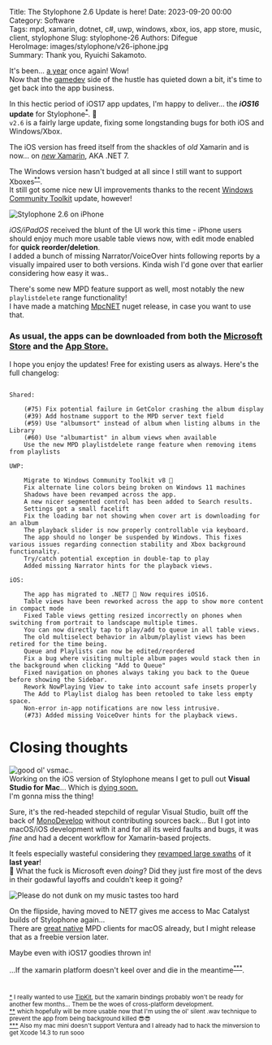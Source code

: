 Title: The Stylophone 2.6 Update is here! 
Date: 2023-09-20 00:00  
Category: Software  
Tags: mpd, xamarin, dotnet, c#, uwp, windows, xbox, ios, app store, music, client, stylophone
Slug: stylophone-26
Authors: Difegue  
HeroImage: images/stylophone/v26-iphone.jpg  
Summary: Thank you, Ryuichi Sakamoto.

It's been... [a year](./stylophone-25.html) once again! Wow!   
Now that the [gamedev](./funtography) side of the hustle has quieted down a bit, it's time to get back into the app business.  

In this hectic period of iOS17 app updates, I'm happy to deliver... the **_iOS16_ update** for Stylophone<sup id="ref-1">[*](#note-1)</sup>. 🤲  
`v2.6` is a fairly large update, fixing some longstanding bugs for both iOS and Windows/Xbox.  

The iOS version has freed itself from the shackles of _old_ Xamarin and is now... on [_new_ Xamarin](https://github.com/xamarin/xamarin-macios/wiki/.NET-release-notes-Xcode-13.3), AKA .NET 7.  

The Windows version hasn't budged at all since I still want to support Xboxes<sup id="ref-2">[**](#note-2)</sup>.  
It still got some nice new UI improvements thanks to the recent [Windows Community Toolkit](https://devblogs.microsoft.com/ifdef-windows/announcing-windows-community-toolkit-v8-0/) update, however!  

![Stylophone 2.6 on iPhone]({static}/images/stylophone/v26-iphone.jpg)  

_iOS/iPadOS_ received the blunt of the UI work this time - iPhone users should enjoy much more usable table views now, with edit mode enabled for **quick reorder/deletion**.  
I added a bunch of missing Narrator/VoiceOver hints following reports by a visually impaired user to both versions. Kinda wish I'd gone over that earlier considering how easy it was..

There's some new MPD feature support as well, most notably the new `playlistdelete` range functionality!  
I have made a matching [MpcNET](https://www.nuget.org/packages/MpcNET/) nuget release, in case you want to use that.  

### As usual, the apps can be downloaded from both the [Microsoft Store](https://www.microsoft.com/store/apps/9NCB693428T8?cid=storebadge&ocid=badge) and the [App Store.](https://apps.apple.com/us/app/stylophone/id1644672889?itsct=apps_box_link&itscg=30200)  

I hope you enjoy the updates! Free for existing users as always. Here's the full changelog:  

```

Shared:

    (#75) Fix potential failure in GetColor crashing the album display
    (#39) Add hostname support to the MPD server text field
    (#59) Use "albumsort" instead of album when listing albums in the Library
    (#60) Use "albumartist" in album views when available
    Use the new MPD playlistdelete range feature when removing items from playlists

UWP:

    Migrate to Windows Community Toolkit v8 🎊
    Fix alternate line colors being broken on Windows 11 machines
    Shadows have been revamped across the app.
    A new nicer segmented control has been added to Search results.
    Settings got a small facelift
    Fix the loading bar not showing when cover art is downloading for an album
    The playback slider is now properly controllable via keyboard.
    The app should no longer be suspended by Windows. This fixes various issues regarding connection stability and Xbox background functionality.
    Try/catch potential exception in double-tap to play
    Added missing Narrator hints for the playback views.

iOS:

    The app has migrated to .NET7 🎊 Now requires iOS16.
    Table views have been reworked across the app to show more content in compact mode
    Fixed Table views getting resized incorrectly on phones when switching from portrait to landscape multiple times.
    You can now directly tap to play/add to queue in all table views.
    The old multiselect behavior in album/playlist views has been retired for the time being.
    Queue and Playlists can now be edited/reordered
    Fix a bug where visiting multiple album pages would stack then in the background when clicking "Add to Queue"
    Fixed navigation on phones always taking you back to the Queue before showing the Sidebar.
    Rework NowPlaying View to take into account safe insets properly
    The Add to Playlist dialog has been retooled to take less empty space.
    Non-error in-app notifications are now less intrusive.
    (#73) Added missing VoiceOver hints for the playback views.
```

# Closing thoughts  
![good ol' vsmac..]({static}/images/stylophone/vsmac.png)  
Working on the iOS version of Stylophone means I get to pull out **Visual Studio for Mac**... Which is [dying soon.](https://devblogs.microsoft.com/visualstudio/visual-studio-for-mac-retirement-announcement/)  
I'm gonna miss the thing!  

Sure, it's the red-headed stepchild of regular Visual Studio, built off the back of [MonoDevelop](https://github.com/mono/monodevelop/) without contributing sources back... But I got into macOS/iOS development with it and for all its weird faults and bugs, it was _fine_ and had a decent workflow for Xamarin-based projects.  

It feels especially wasteful considering they [revamped large swaths](https://devblogs.microsoft.com/visualstudio/visual-studio-2022-for-mac-is-now-available/) of it **last year**!  
🤨 What the fuck is Microsoft even _doing_? Did they just fire most of the devs in their godawful layoffs and couldn't keep it going?  

![Please do not dunk on my music tastes too hard]({static}/images/stylophone/v25-catalyst.jpg)  

On the flipside, having moved to NET7 gives me access to Mac Catalyst builds of Stylophone again...  
There are [great native](https://github.com/danbee/persephone) MPD clients for macOS already, but I might release that as a freebie version later.  
  
Maybe even with iOS17 goodies thrown in!  
  
...If the xamarin platform doesn't keel over and die in the meantime<sup id="ref-3">[***](#note-3)</sup>.


#

<sup id="note-1">[\*](#ref-1) I really wanted to use [TipKit](https://bendodson.com/weblog/2023/07/26/tipkit-tutorial/), but the xamarin bindings probably won't be ready for another few months... Them be the woes of cross-platform development.</sup>  
<sup id="note-2">[\*\*](#ref-2) which hopefully will be more usable now that I'm using the ol' silent .wav technique to prevent the app from being background killed 😎😎</sup>  
<sup id="note-3">[\*\*\*](#ref-3) Also my mac mini doesn't support Ventura and I already had to hack the minversion to get Xcode 14.3 to run sooo </sup>  
